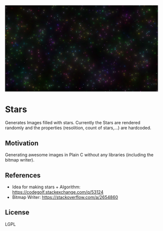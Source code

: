 ![Image filled with a lot of Stars](examples/readme_title_image.png)
# Stars

Generates Images filled with stars. Currently the Stars are rendered randomly and the properties (resolition, count of stars,...) are hardcoded.

## Motivation

Generating awesome images in Plain C without any libraries (including the bitmap writer).

## References

* Idea for making stars + Algorithm: https://codegolf.stackexchange.com/q/53124
* Bitmap Writer: https://stackoverflow.com/a/2654860

## License
LGPL
